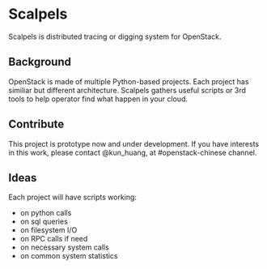 # Scalpels
Scalpels is distributed tracing or digging system for OpenStack.

## Background
OpenStack is made of multiple Python-based projects. Each project has similiar but different architecture. Scalpels gathers useful scripts or 3rd tools to help operator find what happen in your cloud.

## Contribute
This project is prototype now and under development. If you have interests in this work, please contact @kun_huang, at #openstack-chinese channel.

## Ideas
Each project will have scripts working:

* on python calls
* on sql queries
* on filesystem I/O
* on RPC calls if need
* on necessary system calls
* on common system statistics
